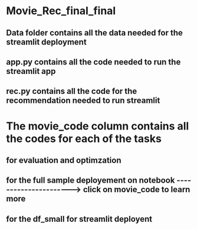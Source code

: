 # Movie_Rec_final_final

## Data folder contains all the data needed for the streamlit deployment 

## app.py contains all the code needed to run the streamlit app

## rec.py contains all the code for the recommendation needed to run streamlit 

# The movie_code column contains all the codes for each of the tasks 
## for evaluation and optimzation 
## for the full sample deployement on notebook                       ----------------------> click on movie_code to learn more 
## for the df_small for streamlit deployent 
